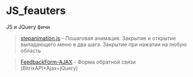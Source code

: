 # JS_feauters
JS и JQuery фичи

> <a href="/stepanimation.js">stepanimation.js</a> - Пошаговая анимация. Закрытие и открытие выпадающего меню в два шага. Закрытие при нажатии на любую область

> <a href="/FeedbackForm-AJAX/">FeedbackForm-AJAX</a> - Форма обратной связи (BitrixAPI+Ajax+jQuery)
